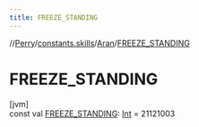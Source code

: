 ```yaml
---
title: FREEZE_STANDING
---
```

//[Perry](../../../index.html)/[constants.skills](../index.html)/[Aran](index.html)/[FREEZE_STANDING](-f-r-e-e-z-e_-s-t-a-n-d-i-n-g.html)



# FREEZE_STANDING



[jvm]\
const val [FREEZE_STANDING](-f-r-e-e-z-e_-s-t-a-n-d-i-n-g.html): [Int](https://kotlinlang.org/api/latest/jvm/stdlib/kotlin/-int/index.html) = 21121003




